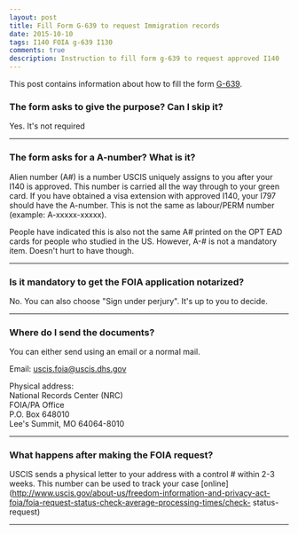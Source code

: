 ```yaml
---
layout: post
title: Fill Form G-639 to request Immigration records
date: 2015-10-10
tags: I140 FOIA g-639 I130
comments: true
description: Instruction to fill form g-639 to request approved I140
---
```


This post contains information about how to fill the form [G-639](http://www.uscis.gov/sites/default/files/files/form/g-639.pdf).

### The form asks to give the purpose? Can I skip it?
 Yes. It's not required
* * *

### The form asks for a A-number? What is it?
 Alien number (A#) is a number USCIS uniquely assigns to you after your I140 is approved. This number is carried all the way through
 to your green card. If you have obtained a visa extension with approved I140, your I797 should have the A-number.
 This is not the same as labour/PERM number (example: A-xxxxx-xxxxx).

People have indicated this is also not the same A# printed on the OPT EAD cards for people who studied in the US.
However, A-# is not a mandatory item. Doesn't hurt to have though.
 * * *

### Is it mandatory to get the FOIA application notarized?
 No. You can also choose "Sign under perjury". It's up to you to decide.
* * *

### Where do I send the documents?
 You can either send using an email or a normal mail.

Email:
 uscis.foia@uscis.dhs.gov

Physical address:</br>
National Records Center (NRC)</br>
FOIA/PA Office</br>
P.O. Box 648010</br>
Lee's Summit, MO 64064-8010</br>
* * *
### What happens after making the FOIA request?
 USCIS sends a physical letter to your address with a control # within 2-3 weeks. This number can be used to track your case [online]
 (http://www.uscis.gov/about-us/freedom-information-and-privacy-act-foia/foia-request-status-check-average-processing-times/check-    status-request)

* * *
